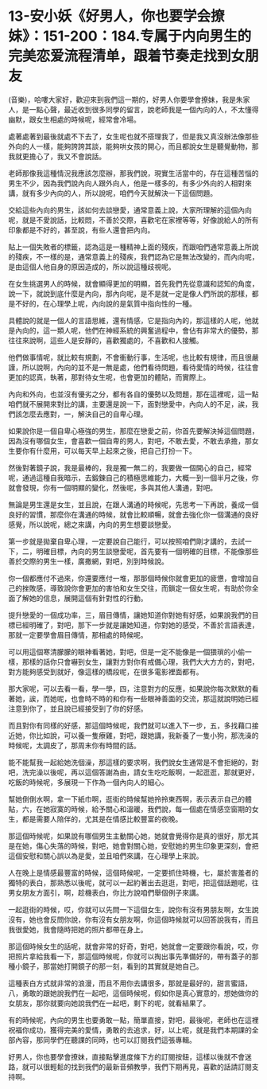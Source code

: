 # 13-安小妖《好男人，你也要学会撩妹》：151-200：184.专属于内向男生的完美恋爱流程清单，跟着节奏走找到女朋友

(音樂)，哈嘍大家好，歡迎來到我們這一期的，好男人你要學會撩妹，我是朱家人，是一點心聲，最近收到很多同學的留言，說老師我是一個內向的人，不太懂得幽默，跟女生相處的時候呢，經常會冷場。

處著處著到最後就處不下去了，女生呢也就不搭理我了，但是我又真沒辦法像那些外向的人一樣，能夠誇誇其談，能夠哄女孩的開心，而且都說女生是聽覺動物，那我就更擔心了，我又不會說話。

老師那像我這種情況我應該怎麼辦，那我們說，現實生活當中的，存在這種苦惱的男生不少，因為我們說內向人跟外向人，他是一樣多的，有多少外向的人相對來講，就有多少內向的人，所以說呢，咱們今天就解決一下這個問題。

交給這些內向的男生，該如何去談戀愛，通常意義上說，大家所理解的這個內向呢，就是不愛說話，比較悶，不善於交際，喜歡宅在家裡等等，好像說給人的所有印象都是不好的，甚至說，有些人還會把內向。

貼上一個失敗者的標籤，認為這是一種精神上面的殘疾，而跟咱們通常意義上所說的殘疾，不一樣的是，通常意義上的殘疾，我們認為它是無法改變的，而內向呢，是由這個人他自身的原因造成的，所以說這種歧視呢。

在女生挑選男人的時候，就會顯得更加的明顯，首先我們先從意識和認知的角度，說一下，就說到底什麼是內向，那內向呢，是不是就一定是像人們所說的那樣，都是不好的，在心理學上呢，內向說的是氣質中指向性的一種。

具體說的就是一個人的言語思維，還有情感，它是指向內的，那這樣的人呢，他就是內向的，這一類人呢，他們在神經系統的興奮過程中，會佔有非常大的優勢，那往往來說啊，這些人是安靜的，喜歡獨處的，不喜歡和人接觸。

他們做事情呢，就比較有規劃，不會衝動行事，生活呢，也比較有規律，而且很嚴謹，所以說啊，內向的並不是一無是處，他們看待問題，看待愛情的時候，往往會更加的認真，執著，那對待女生呢，也會更加的體貼，而實際上。

內向和外向，也並沒有優劣之分，都有各自的優勢以及問題，那在這裡呢，這一點咱們就不展開來對比的講，主要還是說一下，面對戀愛中，內向人的不足，誒，我們該怎麼去應對，一，解決自己的自卑心理。

如果說你是一個自卑心極強的男生，那麼在戀愛之前，你首先要解決掉這個問題，因為沒有哪個女生，會喜歡一個自卑的男人，對吧，不敢去愛，不敢去承擔，那女生要你有什麼用，可以每天早上起來之後，把自己打扮一下。

然後對著鏡子說，我是最棒的，我是獨一無二的，我要做一個開心的自己，經常呢，通過這種自我暗示，去鍛鍊自己的積極思維能力，大概一到一個半月之後，你就會發現，你有一個明顯的變化，然後呢，多與其他人溝通，對吧。

無論是男生還是女生，並且說，在跟人溝通的時候呢，先思考一下再說，養成一個良好的習慣，那麼你在溝通的時候，就會比較順暢，就會去強化你一個溝通的良好感覺，所以說呢，總之來講，內向的男生想要談戀愛。

第一步就是拋棄自卑心理，一定要說自己能行，可以按照咱們剛才講的，去試一下，二，明確目標，內向的男生談戀愛呢，首先要有一個明確的目標，不能像那些善於交際的男生一樣，廣撒網，對吧，別到時候說。

你一個都應付不過來，你還要應付一堆，那那個時候你就會更加的疲憊，會增加自己的挫敗感，導致說你會更加的害怕和女生交往，而鎖定一個女生呢，有助於你全面了解她的信息，展開這個有針對性的行動。

提升戀愛的一個成功率，三，眉目傳情，讓她知道你對她有好感，如果說我們的目標已經明確了，對吧，那下一步就是讓她知道，你對她的感受，不善於言語表達，那就一定要學會眉目傳情，那相處的時候呢。

可以用這個寒清朦朦的眼神看著她，對吧，但是一定不能像是一個猥瑣的小偷一樣，那樣的話你只會嚇到女生，讓對方對你有戒備心理，我們大大方方的，對吧，對方能夠感受到就好，像這樣的橋段呢，在很多電影裡面都有。

那大家呢，可以去看一看，學一學，四，注意對方的反應，如果說你每次默默的看著她，誒，而她呢，也會時不時的和你有一些眼神善面的交流，那這就說明她已經注意到你了，並且說已經接受到了你的好感。

而且對你有同樣的好感，那這個時候呢，我們就可以進入下一步，五，多找藉口接近她，你比如說，可以養一隻療雞，對吧，跟她講，我新養了一隻小狗，那洗澡的時候呢，太調皮了，那周末你有時間的話。

能不能幫我一起給她洗個澡，那這樣的要求啊，我們說女生通常是不會拒絕的，對吧，洗完澡以後呢，再以這個答謝為由，請女生吃吃飯啊，一起逛逛，那就更好，吃飯的時候呢，多展現一下作為一個內向人的細心。

幫她倒倒水啊，拿一下紙巾啊，逛街的時候幫她拎拎東西啊，表示表示自己的體貼，六，在她寂寞的時候，給予關心和溫暖，我們說，每一個處在情感空窗期的女生，都是需要人陪伴的，尤其是在情感比較豐富的夜晚。

那這個時候呢，如果說有哪個男生主動關心她，她就會覺得你是真的很好，那尤其是在她，傷心失落的時候，對吧，她會對關心她，安慰她的男生印象更深刻，會把這個安慰和關心誤以為是愛，並且咱們來講，在心理學上來說。

人在晚上是情感最豐富的時候，這個時候呢，一定要抓住時機，七，屬於害羞者的獨特的表白，那熟悉以後呢，就可以一起約著出去逛逛，對吧，把這個話題呢，往男女朋友方面引，啊，趁機表白，你比方說咱們舉個例子來講。

一起逛街的時候，哎，你就可以先問一下這個女生，說你有沒有男朋友啊，女生說沒有，她也會反問你說，你有沒有女朋友啊，你這個時候就可以回答說我有，而且我很愛她，我會隨時把她的照片都帶在身上。

那這個時候女生的話呢，就會非常的好奇，對吧，她就會一定要跟你看說，哎，你把照片拿給我看一下，那這個時候呢，你就可以掏出事先準備好的，帶有蓋子的那種小鏡子，那當她打開鏡子的那一刻，看到的其實就是她自己。

這種表白方式就非常的浪漫，而且不用你去講很多，那就是最好的，甜言蜜語，八，勇敢的跟她說我們在一起吧，這個時候呢，假如你是真心實意的，想她做你的女朋友，那你就要向她說我們在一起吧，剩下的呢，就看結果了。

有的時候呢，內向的男生也要勇敢一點，簡單直接，對吧，最後呢，老師也在這裡祝福你成功，獲得完美的愛情，勇敢的去追求，好，以上呢，就是我們本期課的全部內容，那同學們在聽課的同時，也可以訂閱我們這張專輯。

好男人，你也要學會撩妹，直接點擊進度條下方的訂閱按鈕，這樣以後就不會迷路，就可以很輕鬆的找到我們的最新音頻教學，我們下期再見，喜歡的話請訂閱支持啊。

